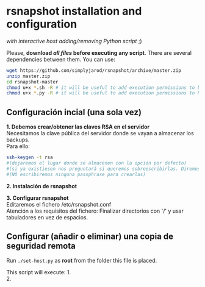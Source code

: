 # rsnapshot installation and configuration
_with interactive host adding/removing Python script_ ;)

Please, **download _all files_ before executing any script**. There are several dependencies between them. You can use:
```bash
wget https://github.com/simplyjarod/rsnapshot/archive/master.zip
unzip master.zip
cd rsnapshot-master
chmod u+x *.sh -R # it will be useful to add execution permissions to bash scripts
chmod u+x *.py -R # it will be useful to add execution permissions to Python scripts
```


## Configuración incial (una sola vez)
**1. Debemos crear/obtener las claves RSA en el servidor**  
Necesitamos la clave pública del servidor donde se vayan a almacenar los backups.  
Para ello:  
```bash
ssh-keygen -t rsa
#(dejaremos el lugar donde se almacenen con la opción por defecto)   
#(si ya existiesen nos preguntará si queremos sobreescribirlas. Diremos que NO)
#(NO escribiremos ninguna passphrase para crearlas)
```
**2. Instalación de rsnapshot**  

**3. Configurar rsnapshot**  
Editaremos el fichero /etc/rsnapshot.conf  
Atención a los requisitos del fichero: Finalizar directorios con '/' y usar tabuladores en vez de espacios.


## Configurar (añadir o eliminar) una copia de seguridad remota
Run `./set-host.py` as **root** from the folder this file is placed.

This script will execute:
1.  
2.  
